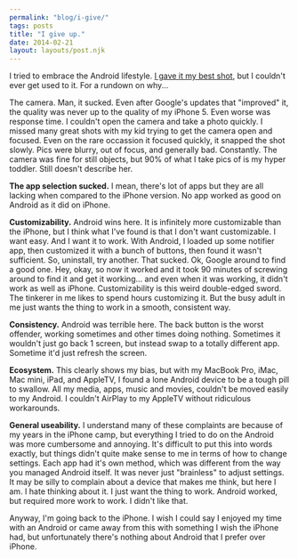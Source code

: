 ```yaml
---
permalink: "blog/i-give/"
tags: posts
title: "I give up."
date: 2014-02-21
layout: layouts/post.njk
---
```


I tried to embrace the Android lifestyle. [I gave it my best shot][1], but I couldn't ever get used to it. For a rundown on why...

The camera. Man, it sucked. Even after Google's updates that "improved" it, the quality was never up to the quality of my iPhone 5. Even worse was response time. I couldn't open the camera and take a photo quickly. I missed many great shots with my kid trying to get the camera open and focused. Even on the rare occassion it focused quickly, it snapped the shot slowly. Pics were blurry, out of focus, and generally bad. Constantly. The camera was fine for still objects, but 90% of what I take pics of is my hyper toddler. Still doesn't describe her.&nbsp;

**The app selection sucked.** I mean, there's lot of apps but they are all lacking when compared to the iPhone version. No app worked as good on Android as it did on iPhone.&nbsp;

**Customizability.** Android wins here. It is infinitely more customizable than the iPhone, but I think what I've found is that I don't want customizable. I want easy. And I want it to work. With Android, I loaded up some notifier app, then customized it with a bunch of buttons, then found it wasn't sufficient. So, uninstall, try another. That sucked. Ok, Google around to find a good one. Hey, okay, so now it worked and it took 90 minutes of screwing around to find it and get it working... and even when it was working, it didn't work as well as iPhone. Customizability is this weird double-edged sword. The tinkerer in me likes to spend hours customizing it. But the busy adult in me just wants the thing to work in a smooth, consistent way.&nbsp;

**Consistency.** Android was terrible here. The back button is the worst offender, working sometimes and other times doing nothing. Sometimes it wouldn't just go back 1 screen, but instead swap to a totally different app. Sometime it'd just refresh the screen.&nbsp;

**Ecosystem.** This clearly shows my bias, but with my MacBook Pro, iMac, Mac mini, iPad, and AppleTV, I found a lone Android device to be a tough pill to swallow. All my media, apps, music and movies, couldn't be moved easily to my Android. I couldn't AirPlay to my AppleTV without ridiculous workarounds.&nbsp;

**General useability.** I understand many of these complaints are because of my years in the iPhone camp, but everything I tried to do on the Android was more cumbersome and annoying. It's difficult to put this into words exactly, but things didn't quite make sense to me in terms of how to change settings. Each app had it's own method, which was different from the way you managed Android itself. It was never just "brainless" to adjust settings. It may be silly to complain about a device that makes me think, but here I am. I hate thinking about it. I just want the thing to work. Android worked, but required more work to work. I didn't like that.&nbsp;

Anyway, I'm going back to the iPhone. I wish I could say I enjoyed my time with an Android or came away from this with something I wish the iPhone had, but unfortunately there's nothing about Android that I prefer over iPhone.&nbsp;

 [1]: http://timwasson.com/blog/switching-iphone-android